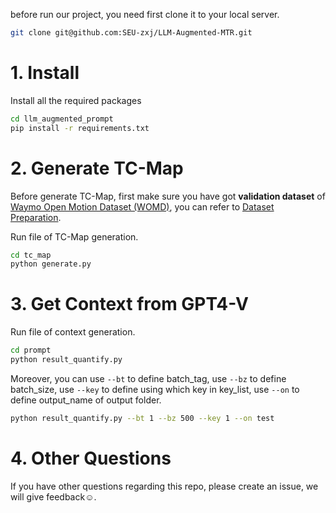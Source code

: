 before run our project, you need first clone it to your local server.

```bash
git clone git@github.com:SEU-zxj/LLM-Augmented-MTR.git
```

# 1. Install

Install all the required packages

```bash
cd llm_augmented_prompt
pip install -r requirements.txt
```

# 2. Generate TC-Map

Before generate TC-Map, first make sure you have got **validation dataset** of [Waymo Open Motion Dataset (WOMD)](https://waymo.com/open/download/), you can refer to [Dataset Preparation](https://github.com/SEU-zxj/LLM-Augmented-MTR/blob/main/docs/model_docs/README.md#1-dataset-preparation).

Run file of TC-Map generation.

```bash
cd tc_map
python generate.py
```

# 3. Get Context from GPT4-V

Run file of context generation.

```bash
cd prompt
python result_quantify.py
```

Moreover, you can use `--bt` to define batch_tag, use `--bz` to define batch_size, use `--key` to define using which key in key_list, use `--on` to define output_name of output folder.

```bash
python result_quantify.py --bt 1 --bz 500 --key 1 --on test
```

# 4. Other Questions

If you have other questions regarding this repo, please create an issue, we will give feedback☺.


